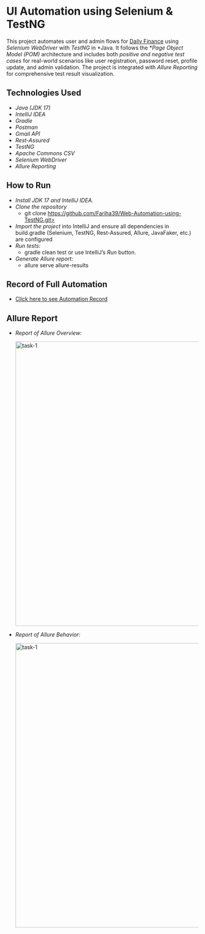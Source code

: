 # UI Automation using Selenium & TestNG

This project automates user and admin flows for [Daily Finance](https://dailyfinance.roadtocareer.net/) using *Selenium WebDriver* with *TestNG* in *Java. It follows the **Page Object Model (POM)* architecture and includes both *positive and negative test cases* for real-world scenarios like user registration, password reset, profile update, and admin validation. The project is integrated with *Allure Reporting* for comprehensive test result visualization.

## Technologies Used

- *Java (JDK 17)*
- *IntelliJ IDEA*
- *Gradle*
- *Postman*
- *Gmail API*
- *Rest-Assured*
- *TestNG*
- *Apache Commons CSV*
- *Selenium WebDriver*
- *Allure Reporting*


## How to Run

- *Install JDK 17 and IntelliJ IDEA.*   
- *Clone the repository*  
   - git clone https://github.com/Fariha39/Web-Automation-using-TestNG.git>
- *Import the project* into IntelliJ and ensure all dependencies in build.gradle (Selenium, TestNG, Rest-Assured, Allure, JavaFaker, etc.) are configured
- *Run tests:*  
   - gradle clean test or use IntelliJ’s *Run* button. 
- *Generate Allure report:*
   - allure serve allure-results 

  

## Record of Full Automation 

   - [Click here to see Automation Record](https://drive.google.com/file/d/1fJFNPwc5TP2WyaNcaIDztTx4xT7iTZ3O/view?usp=drive_link)

## Allure Report 
- *Report of Allure Overview:*

  <img width="744" alt="task-1" src="https://github.com/user-attachments/assets/80a0f7ae-a1a2-45b5-808b-83edeccece1c" />
  

- *Report of Allure Behavior:*

  <img width="744" alt="task-1" src="https://github.com/user-attachments/assets/53e16ab2-92ba-4115-b57a-9e744328f972" />
